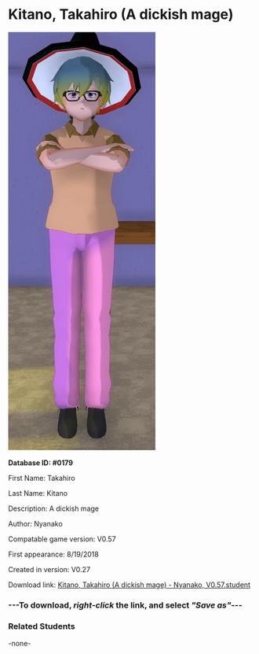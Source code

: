 # Kitano, Takahiro (A dickish mage)

<img src="../../Files/Images/Kitano, Takahiro (A dickish mage).png" title="Kitano, Takahiro (A dickish mage) - Nyanako, V0.57">

**Database ID: #0179**

First Name: Takahiro

Last Name: Kitano

Description: A dickish mage

Author: Nyanako

Compatable game version: V0.57

First appearance: 8/19/2018

Created in version: V0.27

Download link: <a href="https://raw.githubusercontent.com/Arbiter1223/Daigaku-Gurashi-Custom-Students/master/Files/Student%20Files/Kitano%2C%20Takahiro%20(A%20dickish%20mage)%20-%20Nyanako%2C%20V0.57.student">Kitano, Takahiro (A dickish mage) - Nyanako, V0.57.student</a>

### ---**To download, _right-click_ the link, and select _"Save as"_**---

### Related Students

-none-
